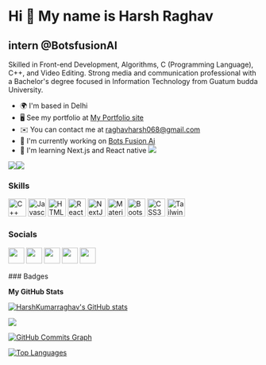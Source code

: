 Hi 👋 My name is Harsh Raghav
=============================

intern @BotsfusionAI
--------------------

Skilled in Front-end Development, Algorithms, C (Programming Language), C++, and Video Editing. Strong media and communication professional with a Bachelor's degree focused in Information Technology from Guatum budda University.

* 🌍  I'm based in Delhi
* 🖥️  See my portfolio at [My Portfolio site](http://harshkumarraghav.github.io/My-portfolio/)
* ✉️  You can contact me at [raghavharsh068@gmail.com](mailto:raghavharsh068@gmail.com)
* 🚀  I'm currently working on [Bots Fusion Ai](http://www.botsfusionai.com/)
* 🧠  I'm learning Next.js and React native
![](https://komarev.com/ghpvc/?username=your-github-HarshKumarraghav&color=bluevoilet)

<a href="https://www.twitter.com/_Harsh_raghav_" target="_blank" rel="noreferrer"><img
src="https://img.shields.io/twitter/follow/_Harsh_raghav_?logo=twitter&style=for-the-badge&color=0891b2&labelColor=1c1917"
/></a><a href="https://www.github.com/HarshKumarraghav" target="_blank" rel="noreferrer"><img
src="https://img.shields.io/github/followers/HarshKumarraghav?logo=github&style=for-the-badge&color=0891b2&labelColor=1c1917" /></a>
### Skills

<p align="left">
<a href="https://docs.microsoft.com/en-us/cpp/?view=msvc-170" target="_blank" rel="noreferrer"><img src="https://raw.githubusercontent.com/danielcranney/readme-generator/main/public/icons/skills/cplusplus-colored.svg" width="36" height="36" alt="C++" /></a>
<a href="https://developer.mozilla.org/en-US/docs/Web/JavaScript" target="_blank" rel="noreferrer"><img src="https://raw.githubusercontent.com/danielcranney/readme-generator/main/public/icons/skills/javascript-colored.svg" width="36" height="36" alt="Javascript" /></a>
<a href="https://developer.mozilla.org/en-US/docs/Glossary/HTML5" target="_blank" rel="noreferrer"><img src="https://raw.githubusercontent.com/danielcranney/readme-generator/main/public/icons/skills/html5-colored.svg" width="36" height="36" alt="HTML5" /></a>
<a href="https://reactjs.org/" target="_blank" rel="noreferrer"><img src="https://raw.githubusercontent.com/danielcranney/readme-generator/main/public/icons/skills/react-colored.svg" width="36" height="36" alt="React" /></a>
<a href="https://nextjs.org/docs" target="_blank" rel="noreferrer"><img src="https://raw.githubusercontent.com/danielcranney/readme-generator/main/public/icons/skills/nextjs-colored.svg" width="36" height="36" alt="NextJs" /></a>
<a href="https://mui.com/" target="_blank" rel="noreferrer"><img src="https://raw.githubusercontent.com/danielcranney/readme-generator/main/public/icons/skills/materialui-colored.svg" width="36" height="36" alt="Material UI" /></a>
<a href="https://getbootstrap.com/" target="_blank" rel="noreferrer"><img src="https://raw.githubusercontent.com/danielcranney/readme-generator/main/public/icons/skills/bootstrap-colored.svg" width="36" height="36" alt="Bootstrap" /></a>
<a href="https://www.w3.org/TR/CSS/#css" target="_blank" rel="noreferrer"><img src="https://raw.githubusercontent.com/danielcranney/readme-generator/main/public/icons/skills/css3-colored.svg" width="36" height="36" alt="CSS3" /></a>
<a href="https://tailwindcss.com/" target="_blank" rel="noreferrer"><img src="https://raw.githubusercontent.com/danielcranney/readme-generator/main/public/icons/skills/tailwindcss-colored.svg" width="36" height="36" alt="TailwindCSS" /></a>
</p>

### Socials

<p align="left"> <a href="https://discord.com/users/captainlevi" target="_blank" rel="noreferrer"><img src="https://raw.githubusercontent.com/danielcranney/readme-generator/main/public/icons/socials/discord.svg" width="32" height="32" /></a> <a href="https://www.dribbble.com/raghu_raghav12" target="_blank" rel="noreferrer"><img src="https://raw.githubusercontent.com/danielcranney/readme-generator/main/public/icons/socials/dribbble.svg" width="32" height="32" /></a> <a href="https://www.github.com/HarshKumarraghav" target="_blank" rel="noreferrer"><img src="https://raw.githubusercontent.com/danielcranney/readme-generator/main/public/icons/socials/github.svg" width="32" height="32" /></a> <a href="https://www.linkedin.com/in/harsh-kumar-raghav-7285311b9/" target="_blank" rel="noreferrer"><img src="https://raw.githubusercontent.com/danielcranney/readme-generator/main/public/icons/socials/linkedin.svg" width="32" height="32" /></a> <a href="https://www.twitter.com/_Harsh_raghav_" target="_blank" rel="noreferrer"><img src="https://raw.githubusercontent.com/danielcranney/readme-generator/main/public/icons/socials/twitter.svg" width="32" height="32" /></a></p>
### Badges

<b>My GitHub Stats</b>

<a href="http://www.github.com/HarshKumarraghav"><img src="https://github-readme-stats.vercel.app/api?username=HarshKumarraghav&show_icons=true&hide=&count_private=true&title_color=0891b2&text_color=ffffff&icon_color=0891b2&bg_color=1c1917&hide_border=true&show_icons=true" alt="HarshKumarraghav's GitHub stats" /></a>

<a href="http://www.github.com/HarshKumarraghav"><img src="https://github-readme-streak-stats.herokuapp.com/?user=HarshKumarraghav&stroke=ffffff&background=1c1917&ring=0891b2&fire=0891b2&currStreakNum=ffffff&currStreakLabel=0891b2&sideNums=ffffff&sideLabels=ffffff&dates=ffffff&hide_border=true" /></a>

<a href="http://www.github.com/HarshKumarraghav"><img src="https://activity-graph.herokuapp.com/graph?username=HarshKumarraghav&bg_color=1c1917&color=ffffff&line=0891b2&point=ffffff&area_color=1c1917&area=true&hide_border=true&custom_title=GitHub%20Commits%20Graph" alt="GitHub Commits Graph" /></a>

<a href="https://github.com/HarshKumarraghav" align="left"><img src="https://github-readme-stats.vercel.app/api/top-langs/?username=HarshKumarraghav&langs_count=10&title_color=0891b2&text_color=ffffff&icon_color=0891b2&bg_color=1c1917&hide_border=true&locale=en&custom_title=Top%20%Languages" alt="Top Languages" /></a>
